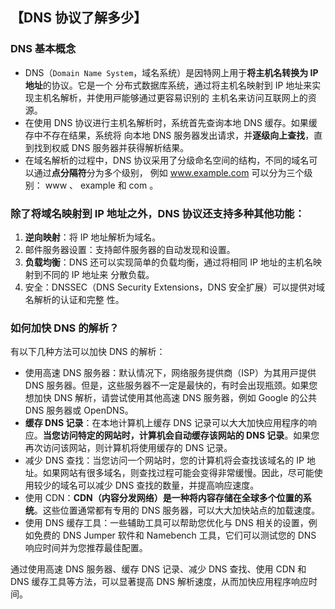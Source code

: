 <!--
 * @Description:
 * @Date: 2024-10-30 18:10:00
 * @LastEditTime: 2024-11-05 13:46:53
-->

## 【DNS 协议了解多少】

### DNS 基本概念

- DNS（`Domain Name System`，域名系统）是因特⽹上⽤于**将主机名转换为 IP 地址**的协议。它是⼀个
  分布式数据库系统，通过将主机名映射到 IP 地址来实现主机名解析，并使⽤⼾能够通过更容易识别的
  主机名来访问互联⽹上的资源。
- 在使⽤ DNS 协议进⾏主机名解析时，系统⾸先查询本地 DNS 缓存。如果缓存中不存在结果，系统将
  向本地 DNS 服务器发出请求，并**逐级向上查找**，直到找到权威 DNS 服务器并获得解析结果。
- 在域名解析的过程中，DNS 协议采⽤了分级命名空间的结构，不同的域名可以通过**点分隔符**分为多个级别，
  例如 www.example.com 可以分为三个级别： www 、 example 和 com 。

### 除了将域名映射到 IP 地址之外，DNS 协议还⽀持多种其他功能：

1. **逆向映射**：将 IP 地址解析为域名。
2. 邮件服务器设置：⽀持邮件服务器的⾃动发现和设置。
3. **负载均衡**：DNS 还可以实现简单的负载均衡，通过将相同 IP 地址的主机名映射到不同的 IP 地址来
   分散负载。
4. 安全：DNSSEC（DNS Security Extensions，DNS 安全扩展）可以提供对域名解析的认证和完整
   性。

### 如何加快 DNS 的解析？

有以下⼏种⽅法可以加快 DNS 的解析：

- 使⽤⾼速 DNS 服务器：默认情况下，⽹络服务提供商（ISP）为其⽤⼾提供 DNS 服务器。但是，这些服务器不⼀定是最快的，有时会出现瓶颈。如果您想加快 DNS 解析，请尝试使⽤其他⾼速 DNS 服务器，例如 Google 的公共 DNS 服务器或 OpenDNS。
- **缓存 DNS 记录**：在本地计算机上缓存 DNS 记录可以⼤⼤加快应⽤程序的响应。**当您访问特定的⽹站时，计算机会⾃动缓存该⽹站的 DNS 记录**。如果您再次访问该⽹站，则计算机将使⽤缓存的 DNS 记录。
- 减少 DNS 查找：当您访问⼀个⽹站时，您的计算机将会查找该域名的 IP 地址。如果⽹站有很多域名，则查找过程可能会变得⾮常缓慢。因此，尽可能使⽤较少的域名可以减少 DNS 查找的数量，并提⾼响应速度。
- 使⽤ CDN：**CDN（内容分发⽹络）是⼀种将内容存储在全球多个位置的系统**。这些位置通常都有专⽤的 DNS 服务器，可以⼤⼤加快站点的加载速度。
- 使⽤ DNS 缓存⼯具：⼀些辅助⼯具可以帮助您优化与 DNS 相关的设置，例如免费的 DNS Jumper 软件和 Namebench ⼯具，它们可以测试您的 DNS 响应时间并为您推荐最佳配置。

通过使⽤⾼速 DNS 服务器、缓存 DNS 记录、减少 DNS 查找、使⽤ CDN 和 DNS 缓存⼯具等⽅法，可以显著提⾼ DNS 解析速度，从⽽加快应⽤程序响应时间。
